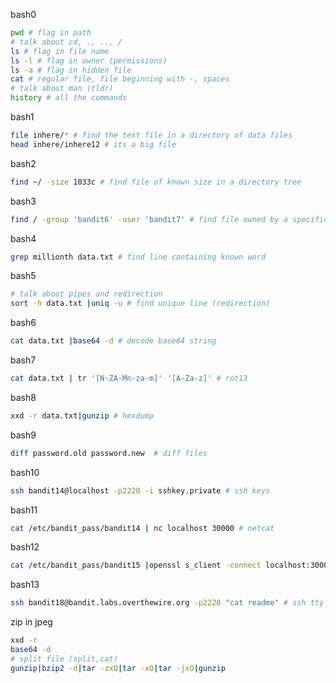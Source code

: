 bash0
```bash
pwd # flag in path
# talk about cd, ., .., /
ls # flag in file name
ls -l # flag in owner (permissions)
ls -a # flag in hidden file
cat # regular file, file beginning with -, spaces
# talk about man (tldr)
history # all the commands
```

bash1
```bash
file inhere/* # find the text file in a directory of data files
head inhere/inhere12 # its a big file
```

bash2
```bash
find ~/ -size 1033c # find file of known size in a directory tree
```

bash3
```bash
find / -group 'bandit6' -user 'bandit7' # find file owned by a specific group and execute it
```

bash4
```bash
grep millionth data.txt # find line containing known word
```

bash5
```bash
# talk about pipes and redirection
sort -h data.txt |uniq -u # find unique line (redirection)
```

bash6
```bash
cat data.txt |base64 -d # decode base64 string
```

bash7
```bash
cat data.txt | tr '[N-ZA-Mn-za-m]' '[A-Za-z]' # rot13
```

bash8
```bash
xxd -r data.txt|gunzip # hexdump
```

bash9
```bash
diff password.old password.new  # diff files
```

bash10
```bash
ssh bandit14@localhost -p2220 -i sshkey.private # ssh keys
```

bash11
```bash
cat /etc/bandit_pass/bandit14 | nc localhost 30000 # netcat
```

bash12
```bash
cat /etc/bandit_pass/bandit15 |openssl s_client -connect localhost:30001 -ign_eof # ssl netcat
```

bash13
```bash
ssh bandit18@bandit.labs.overthewire.org -p2220 "cat readme" # ssh tty disabled
```

zip in jpeg
```bash
xxd -r
base64 -d
# split file (split,cat)
gunzip|bzip2 -d|tar -zxO|tar -xO|tar -jxO|gunzip
```